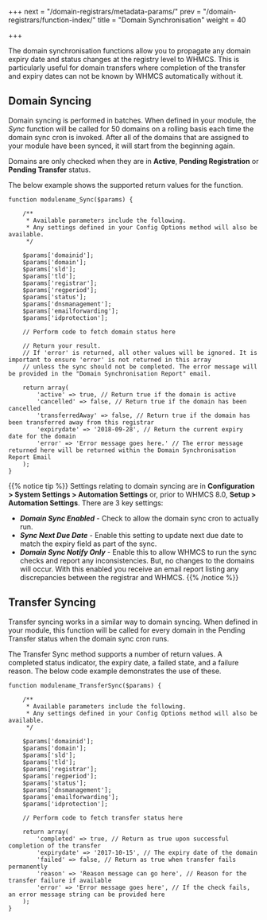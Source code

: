 +++
next = "/domain-registrars/metadata-params/"
prev = "/domain-registrars/function-index/"
title = "Domain Synchronisation"
weight = 40

+++

The domain synchronisation functions allow you to propagate any domain expiry date and status changes at the registry level to WHMCS.  This is particularly useful for domain transfers where completion of the transfer and expiry dates can not be known by WHMCS automatically without it.

## Domain Syncing

Domain syncing is performed in batches. When defined in your module, the *Sync* function will be called for 50 domains on a rolling basis each time the domain sync cron is invoked. After all of the domains that are assigned to your module have been synced, it will start from the beginning again.

Domains are only checked when they are in **Active**, **Pending Registration** or **Pending Transfer** status.

The below example shows the supported return values for the function.

```
function modulename_Sync($params) {

    /**
     * Available parameters include the following.
     * Any settings defined in your Config Options method will also be available.
     */

    $params['domainid'];
    $params['domain'];
    $params['sld'];
    $params['tld'];
    $params['registrar'];
    $params['regperiod'];
    $params['status'];
    $params['dnsmanagement'];
    $params['emailforwarding'];
    $params['idprotection'];

    // Perform code to fetch domain status here

    // Return your result.
    // If 'error' is returned, all other values will be ignored. It is important to ensure 'error' is not returned in this array
    // unless the sync should not be completed. The error message will be provided in the "Domain Synchronisation Report" email.

    return array(
        'active' => true, // Return true if the domain is active
        'cancelled' => false, // Return true if the domain has been cancelled
        'transferredAway' => false, // Return true if the domain has been transferred away from this registrar
        'expirydate' => '2018-09-28', // Return the current expiry date for the domain
        'error' => 'Error message goes here.' // The error message returned here will be returned within the Domain Synchronisation Report Email
    );
}
```

{{% notice tip %}}
Settings relating to domain syncing are in **Configuration > System Settings > Automation Settings** or, prior to WHMCS 8.0, **Setup > Automation Settings**. There are 3 key settings:

* ***Domain Sync Enabled*** - Check to allow the domain sync cron to actually run.
* ***Sync Next Due Date*** - Enable this setting to update next due date to match the expiry field as part of the sync.
* ***Domain Sync Notify Only*** - Enable this to allow WHMCS to run the sync checks and report any inconsistencies. But, no changes to the domains will occur. With this enabled you receive an email report listing any discrepancies between the registrar and WHMCS.
{{% /notice %}}

## Transfer Syncing

Transfer syncing works in a similar way to domain syncing. When defined in your module, this function will be called for every domain in the Pending Transfer status when the domain sync cron runs.

The Transfer Sync method supports a number of return values.  A completed status indicator, the expiry date, a failed state, and a failure reason.  The below code example demonstrates the use of these.

```
function modulename_TransferSync($params) {

    /**
     * Available parameters include the following.
     * Any settings defined in your Config Options method will also be available.
     */

    $params['domainid'];
    $params['domain'];
    $params['sld'];
    $params['tld'];
    $params['registrar'];
    $params['regperiod'];
    $params['status'];
    $params['dnsmanagement'];
    $params['emailforwarding'];
    $params['idprotection'];

    // Perform code to fetch transfer status here

    return array(
        'completed' => true, // Return as true upon successful completion of the transfer
        'expirydate' => '2017-10-15', // The expiry date of the domain
        'failed' => false, // Return as true when transfer fails permanently
        'reason' => 'Reason message can go here', // Reason for the transfer failure if available
        'error' => 'Error message goes here', // If the check fails, an error message string can be provided here
    );
}
```
